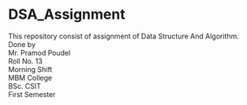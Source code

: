 # DSA_Assignment
This repository consist of assignment of Data Structure And Algorithm.<br/>
                Done by <br/>
                Mr. Pramod Poudel<br/>
                Roll No. 13<br/>
                Morning Shift <br/>
                MBM College<br/>
                BSc. CSIT <br/>
                First Semester <br/>
